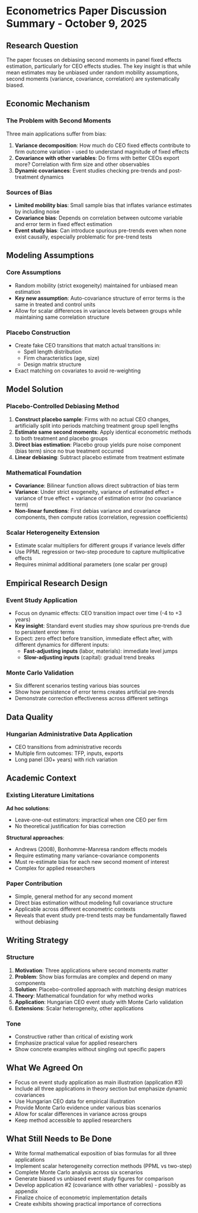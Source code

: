 # Econometrics Paper Discussion Summary - October 9, 2025

## Research Question

The paper focuses on debiasing second moments in panel fixed effects estimation, particularly for CEO effects studies. The key insight is that while mean estimates may be unbiased under random mobility assumptions, second moments (variance, covariance, correlation) are systematically biased.

## Economic Mechanism

### The Problem with Second Moments

Three main applications suffer from bias:

1. **Variance decomposition**: How much do CEO fixed effects contribute to firm outcome variation - used to understand magnitude of fixed effects
2. **Covariance with other variables**: Do firms with better CEOs export more? Correlation with firm size and other observables
3. **Dynamic covariances**: Event studies checking pre-trends and post-treatment dynamics

### Sources of Bias

- **Limited mobility bias**: Small sample bias that inflates variance estimates by including noise
- **Covariance bias**: Depends on correlation between outcome variable and error term in fixed effect estimation
- **Event study bias**: Can introduce spurious pre-trends even when none exist causally, especially problematic for pre-trend tests

## Modeling Assumptions

### Core Assumptions
- Random mobility (strict exogeneity) maintained for unbiased mean estimation
- **Key new assumption**: Auto-covariance structure of error terms is the same in treated and control units
- Allow for scalar differences in variance levels between groups while maintaining same correlation structure

### Placebo Construction
- Create fake CEO transitions that match actual transitions in:
  - Spell length distribution
  - Firm characteristics (age, size)
  - Design matrix structure
- Exact matching on covariates to avoid re-weighting

## Model Solution

### Placebo-Controlled Debiasing Method

1. **Construct placebo sample**: Firms with no actual CEO changes, artificially split into periods matching treatment group spell lengths
2. **Estimate same second moments**: Apply identical econometric methods to both treatment and placebo groups
3. **Direct bias estimation**: Placebo group yields pure noise component (bias term) since no true treatment occurred
4. **Linear debiasing**: Subtract placebo estimate from treatment estimate

### Mathematical Foundation
- **Covariance**: Bilinear function allows direct subtraction of bias term
- **Variance**: Under strict exogeneity, variance of estimated effect = variance of true effect + variance of estimation error (no covariance term)
- **Non-linear functions**: First debias variance and covariance components, then compute ratios (correlation, regression coefficients)

### Scalar Heterogeneity Extension
- Estimate scalar multipliers for different groups if variance levels differ
- Use PPML regression or two-step procedure to capture multiplicative effects
- Requires minimal additional parameters (one scalar per group)

## Empirical Research Design

### Event Study Application
- Focus on dynamic effects: CEO transition impact over time (-4 to +3 years)
- **Key insight**: Standard event studies may show spurious pre-trends due to persistent error terms
- Expect: zero effect before transition, immediate effect after, with different dynamics for different inputs:
  - **Fast-adjusting inputs** (labor, materials): immediate level jumps
  - **Slow-adjusting inputs** (capital): gradual trend breaks

### Monte Carlo Validation
- Six different scenarios testing various bias sources
- Show how persistence of error terms creates artificial pre-trends
- Demonstrate correction effectiveness across different settings

## Data Quality

### Hungarian Administrative Data Application
- CEO transitions from administrative records
- Multiple firm outcomes: TFP, inputs, exports
- Long panel (30+ years) with rich variation

## Academic Context

### Existing Literature Limitations

**Ad hoc solutions**:
- Leave-one-out estimators: impractical when one CEO per firm
- No theoretical justification for bias correction

**Structural approaches**:
- Andrews (2008), Bonhomme-Manresa random effects models
- Require estimating many variance-covariance components
- Must re-estimate bias for each new second moment of interest
- Complex for applied researchers

### Paper Contribution
- Simple, general method for any second moment
- Direct bias estimation without modeling full covariance structure
- Applicable across different econometric contexts
- Reveals that event study pre-trend tests may be fundamentally flawed without debiasing

## Writing Strategy

### Structure
1. **Motivation**: Three applications where second moments matter
2. **Problem**: Show bias formulas are complex and depend on many components
3. **Solution**: Placebo-controlled approach with matching design matrices
4. **Theory**: Mathematical foundation for why method works
5. **Application**: Hungarian CEO event study with Monte Carlo validation
6. **Extensions**: Scalar heterogeneity, other applications

### Tone
- Constructive rather than critical of existing work
- Emphasize practical value for applied researchers
- Show concrete examples without singling out specific papers

## What We Agreed On

- Focus on event study application as main illustration (application #3)
- Include all three applications in theory section but emphasize dynamic covariances
- Use Hungarian CEO data for empirical illustration
- Provide Monte Carlo evidence under various bias scenarios
- Allow for scalar differences in variance across groups
- Keep method accessible to applied researchers

## What Still Needs to Be Done

- Write formal mathematical exposition of bias formulas for all three applications
- Implement scalar heterogeneity correction methods (PPML vs two-step)
- Complete Monte Carlo analysis across six scenarios
- Generate biased vs unbiased event study figures for comparison
- Develop application #2 (covariance with other variables) - possibly as appendix
- Finalize choice of econometric implementation details
- Create exhibits showing practical importance of corrections